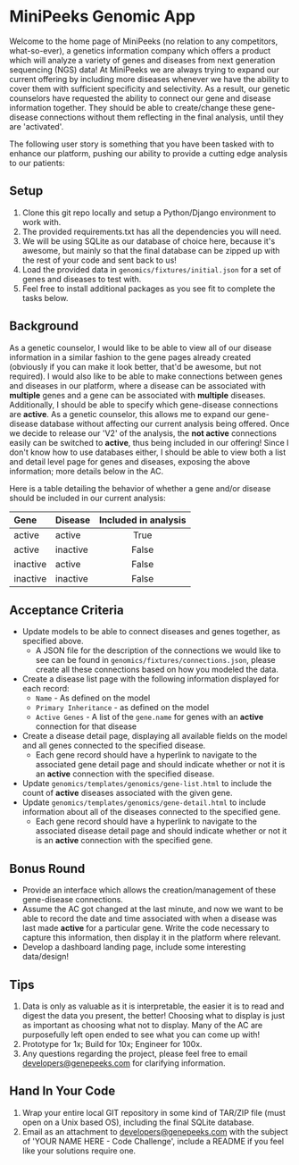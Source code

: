 # MiniPeeks Genomic App
Welcome to the home page of MiniPeeks (no relation to any competitors, what-so-ever), a genetics information company which offers a product which will analyze a variety of genes and diseases from next generation sequencing (NGS) data! At MiniPeeks we are always trying to expand our current offering by including more diseases whenever we have the ability to cover them with sufficient specificity and selectivity. As a result, our genetic counselors have requested the ability to connect our gene and disease information together. They should be able to create/change these gene-disease connections without them reflecting in the final analysis, until they are 'activated'.

The following user story is something that you have been tasked with to enhance our platform, pushing our ability to provide a cutting edge analysis to our patients:

## Setup
1. Clone this git repo locally and setup a Python/Django environment to work with.
2. The provided requirements.txt has all the dependencies you will need.
3. We will be using SQLite as our database of choice here, because it's awesome, but mainly so that the final database can be zipped up with the rest of your code and sent back to us!
4. Load the provided data in `genomics/fixtures/initial.json` for a set of genes and diseases to test with.
6. Feel free to install additional packages as you see fit to complete the tasks below.

## Background
As a genetic counselor, I would like to be able to view all of our disease information in a similar fashion to the gene pages already created (obviously if you can make it look better, that'd be awesome, but not required). I would also like to be able to make connections between genes and diseases in our platform, where a disease can be associated with **multiple** genes and a gene can be associated with **multiple** diseases. Additionally, I should be able to specify which gene-disease connections are **active**. As a genetic counselor, this allows me to expand our gene-disease database without affecting our current analysis being offered. Once we decide to release our 'V2' of the analysis, the **not active** connections easily can be switched to **active**, thus being included in our offering!
Since I don't know how to use databases either, I should be able to view both a list and detail level page for genes and diseases, exposing the above information; more details below in the AC.

Here is a table detailing the behavior of whether a gene and/or disease should be included in our current analysis:

| Gene     | Disease  | Included in analysis |
|:---------|:---------|:--------------------:|
| active   | active   | True                 |
| active   | inactive | False                |
| inactive | active   | False                |
| inactive | inactive | False                |

## Acceptance Criteria
* Update models to be able to connect diseases and genes together, as specified above.
    * A JSON file for the description of the connections we would like to see can be found in `genomics/fixtures/connections.json`, please create all these connections based on how you modeled the data.
* Create a disease list page with the following information displayed for each record:
    *   `Name` - As defined on the model
    *   `Primary Inheritance` - as defined on the model
    *   `Active Genes` - A list of the `gene.name` for genes with an **active** connection for that disease
* Create a disease detail page, displaying all available fields on the model and all genes connected to the specified disease.
    * Each gene record should have a hyperlink to navigate to the associated gene detail page and should indicate whether or not it is an **active** connection with the specified disease.
* Update `genomics/templates/genomics/gene-list.html` to include the count of **active** diseases associated with the given gene.
* Update `genomics/templates/genomics/gene-detail.html` to include information about all of the diseases connected to the specified gene.
    * Each gene record should have a hyperlink to navigate to the associated disease detail page and should indicate whether or not it is an **active** connection with the specified gene.

## Bonus Round
* Provide an interface which allows the creation/management of these gene-disease connections.
* Assume the AC got changed at the last minute, and now we want to be able to record the date and time associated with when a disease was last made **active** for a particular gene. Write the code necessary to capture this information, then display it in the platform where relevant.
* Develop a dashboard landing page, include some interesting data/design!

## Tips
1. Data is only as valuable as it is interpretable, the easier it is to read and digest the data you present, the better! Choosing what to display is just as important as choosing what not to display. Many of the AC are purposefully left open ended to see what you can come up with!
2. Prototype for 1x; Build for 10x; Engineer for 100x.
3. Any questions regarding the project, please feel free to email developers@genepeeks.com for clarifying information.

## Hand In Your Code
1. Wrap your entire local GIT repository in some kind of TAR/ZIP file (must open on a Unix based OS), including the final SQLite database.
2. Email as an attachment to developers@genepeeks.com with the subject of 'YOUR NAME HERE - Code Challenge', include a README if you feel like your solutions require one.